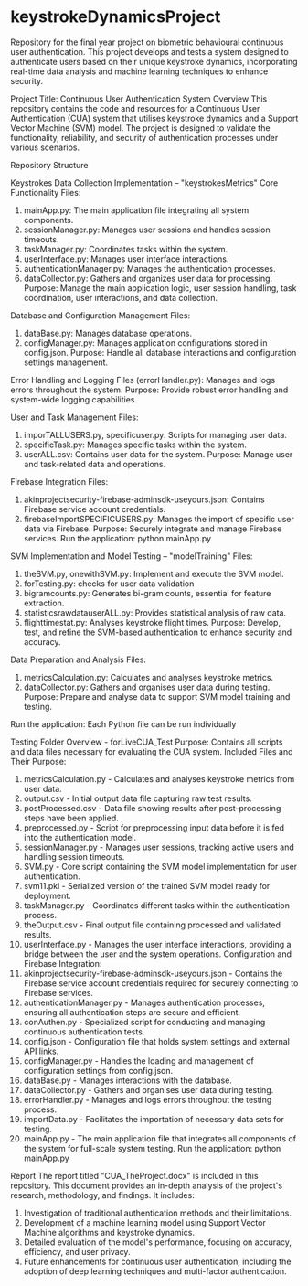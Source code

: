 # keystrokeDynamicsProject
Repository for the final year project on biometric behavioural continuous user authentication. This project develops and tests a system designed to authenticate users based on their unique keystroke dynamics, incorporating real-time data analysis and machine learning techniques to enhance security.

Project Title: Continuous User Authentication System
Overview
This repository contains the code and resources for a Continuous User Authentication (CUA) system that utilises keystroke dynamics and a Support Vector Machine (SVM) model. The project is designed to validate the functionality, reliability, and security of authentication processes under various scenarios.

Repository Structure

Keystrokes Data Collection Implementation – "keystrokesMetrics"
Core Functionality Files:
1.	mainApp.py: The main application file integrating all system components.
2.	sessionManager.py: Manages user sessions and handles session timeouts.
3.	taskManager.py: Coordinates tasks within the system.
4.	userInterface.py: Manages user interface interactions.
5.	authenticationManager.py: Manages the authentication processes.
6.	dataCollector.py: Gathers and organizes user data for processing.
Purpose: Manage the main application logic, user session handling, task coordination, user interactions, and data collection.

Database and Configuration Management Files:
1.	dataBase.py: Manages database operations.
2.	configManager.py: Manages application configurations stored in config.json.
Purpose: Handle all database interactions and configuration settings management.

Error Handling and Logging Files (errorHandler.py): Manages and logs errors throughout the system.
Purpose: Provide robust error handling and system-wide logging capabilities.

User and Task Management Files:
1.	imporTALLUSERS.py, specificuser.py: Scripts for managing user data.
2.	specificTask.py: Manages specific tasks within the system.
3.	userALL.csv: Contains user data for the system.
Purpose: Manage user and task-related data and operations.

Firebase Integration Files:
1.	akinprojectsecurity-firebase-adminsdk-useyours.json: Contains Firebase service account credentials.
2.	firebaseImportSPECIFICUSERS.py: Manages the import of specific user data via Firebase.
Purpose: Securely integrate and manage Firebase services.
Run the application: python mainApp.py



SVM Implementation and Model Testing – "modelTraining"
Files:
1.	theSVM.py, onewithSVM.py: Implement and execute the SVM model.
2.	forTesting.py: checks for user data validation
3.	bigramcounts.py: Generates bi-gram counts, essential for feature extraction.
4.	statisticsrawdatauserALL.py: Provides statistical analysis of raw data.
5.	flighttimestat.py: Analyses keystroke flight times.
Purpose: Develop, test, and refine the SVM-based authentication to enhance security and accuracy.

Data Preparation and Analysis Files:
1.	metricsCalculation.py: Calculates and analyses keystroke metrics.
2.	dataCollector.py: Gathers and organises user data during testing.
Purpose: Prepare and analyse data to support SVM model training and testing.

Run the application: Each Python file can be run individually

Testing Folder Overview - forLiveCUA_Test
Purpose:
Contains all scripts and data files necessary for evaluating the CUA system.
Included Files and Their Purpose:
1.	metricsCalculation.py - Calculates and analyses keystroke metrics from user data.
2.	output.csv - Initial output data file capturing raw test results.
3.	postProcessed.csv - Data file showing results after post-processing steps have been applied.
4.	preprocessed.py - Script for preprocessing input data before it is fed into the authentication model.
5.	sessionManager.py - Manages user sessions, tracking active users and handling session timeouts.
6.	SVM.py - Core script containing the SVM model implementation for user authentication.
7.	svm11.pkl - Serialized version of the trained SVM model ready for deployment.
8.	taskManager.py - Coordinates different tasks within the authentication process.
9.	theOutput.csv - Final output file containing processed and validated results.
10.	userInterface.py - Manages the user interface interactions, providing a bridge between the user and the system operations.
Configuration and Firebase Integration:
1.	akinprojectsecurity-firebase-adminsdk-useyours.json - Contains the Firebase service account credentials required for securely connecting to Firebase services.
2.	authenticationManager.py - Manages authentication processes, ensuring all authentication steps are secure and efficient.
3.	conAuthen.py - Specialized script for conducting and managing continuous authentication tests.
4.	config.json - Configuration file that holds system settings and external API links.
5.	configManager.py - Handles the loading and management of configuration settings from config.json.
6.	dataBase.py - Manages interactions with the database.
7.	dataCollector.py - Gathers and organises user data during testing.
8.	errorHandler.py - Manages and logs errors throughout the testing process.
9.	importData.py - Facilitates the importation of necessary data sets for testing.
10.	mainApp.py - The main application file that integrates all components of the system for full-scale system testing.
Run the application: python mainApp.py

Report
The report titled "CUA_TheProject.docx" is included in this repository. This document provides an in-depth analysis of the project's research, methodology, and findings. It includes:

1.  Investigation of traditional authentication methods and their limitations.
2.  Development of a machine learning model using Support Vector Machine algorithms and keystroke dynamics.
3.  Detailed evaluation of the model's performance, focusing on accuracy, efficiency, and user privacy.
4.  Future enhancements for continuous user authentication, including the adoption of deep learning techniques and multi-factor authentication.